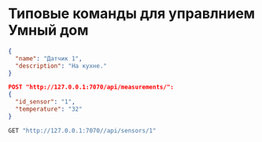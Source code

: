 # Типовые команды для управлнием Умный дом


```json
{   
  "name": "Датчик 1",
  "description": "На кухне."
}
```

```json
POST "http://127.0.0.1:7070/api/measurements/":
{ 
  "id_sensor": "1",
  "temperature": "32"
}
```

```python
GET "http://127.0.0.1:7070//api/sensors/1"
```
